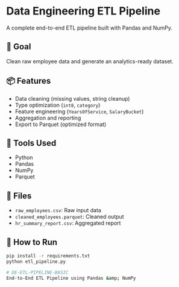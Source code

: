 
# Data Engineering ETL Pipeline

A complete end-to-end ETL pipeline built with Pandas and NumPy.

## 🎯 Goal
Clean raw employee data and generate an analytics-ready dataset.

## 📦 Features
- Data cleaning (missing values, string cleanup)
- Type optimization (`int8`, `category`)
- Feature engineering (`YearsOfService`, `SalaryBucket`)
- Aggregation and reporting
- Export to Parquet (optimized format)

## 🧰 Tools Used
- Python
- Pandas
- NumPy
- Parquet

## 📁 Files
- `raw_employees.csv`: Raw input data
- `cleaned_employees.parquet`: Cleaned output
- `hr_summary_report.csv`: Aggregated report

## 🚀 How to Run
```bash
pip install -r requirements.txt
python etl_pipeline.py

# DE-ETL-PIPELINE-BASIC
End-to-End ETL Pipeline using Pandas &amp; NumPy

